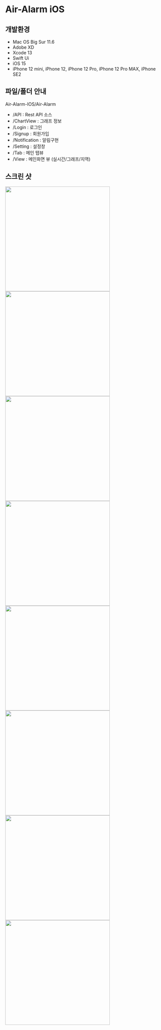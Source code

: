 # Air-Alarm iOS

## 개발환경

- Mac OS Big Sur 11.6
- Adobe XD
- Xcode 13
- Swift Ui
- iOS 15
- iPhone 12 mini, iPhone 12, iPhone 12 Pro, iPhone 12 Pro MAX, iPhone SE2

## 파일/폴더 안내
Air-Alarm-IOS/Air-Alarm
- /API : Rest API 소스
- /ChartView : 그래프 정보
- /Login : 로그인
- /Signup : 회원가입
- /Notification : 알림구현
- /Setting : 설정창
- /Tab : 메인 탭뷰
- /View : 메인화면 뷰 (실시간/그래프/지역)


## 스크린 샷
<img width="330" src ="https://user-images.githubusercontent.com/29862835/137721562-9948aeef-d536-4297-b210-86f396df1713.png"><img width="330" src ="https://user-images.githubusercontent.com/29862835/137721917-3a8bf335-ff0c-4e92-9a55-0e08323cbbb4.png">
<img width="330" src ="https://user-images.githubusercontent.com/29862835/137722013-290182f7-6f46-46db-b0dd-80abacad0dbb.png"><img width="330" src ="https://user-images.githubusercontent.com/29862835/137722088-aa9f8ab2-e7da-4228-aadf-93edc4584feb.png">
<img width="330" src ="https://user-images.githubusercontent.com/29862835/137722096-339b44d3-b3c1-4441-91c6-f8f123c649aa.png"><img width="330" src ="https://user-images.githubusercontent.com/29862835/137722107-69cb9531-82a1-40af-940e-0488ca326a25.png">
<img width="330" src ="https://user-images.githubusercontent.com/29862835/137722119-8ec57708-5116-4892-95ba-ec4c3b2e579c.png"><img width="330" src ="https://user-images.githubusercontent.com/29862835/137722128-f54703ac-5173-4eb7-bf2e-ae50f0eafa80.png">








